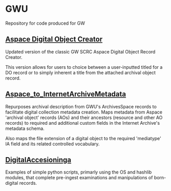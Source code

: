 # GWU
Repository for code produced for GW

## [Aspace Digital Object Creator](AspaceDigitalObjectCreator)
Updated version of the classic GW SCRC Aspace Digital Object Record Creator.

This version allows for users to choice between a user-inputted titled for a DO record or to simply inherent a title from the attached archival object record.

## [Aspace_to_InternetArchiveMetadata](Aspace_to_InternetArchiveMetadata)
Repurposes archival description from GWU's ArchivesSpace records to facilitate digital collection metadata creation. Maps metadata from Aspace 'archival object' records (AOs) and their ancestors (resource and other AO records) to required and additional custom fields in the Internet Archive's metadata schema.

Also maps the file extension of a digital object to the required 'mediatype' IA field and its related controlled vocabulary.

## [DigitalAccesioninga](DigitalAccesioning)
Examples of simple python scripts, primarly using the OS and hashlib modules, that complete pre-ingest examinations and manipulations of born-digital records.